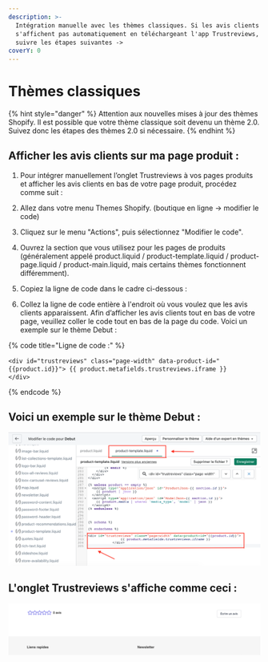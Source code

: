 ```yaml
---
description: >-
  Intégration manuelle avec les thèmes classiques. Si les avis clients ne
  s'affichent pas automatiquement en téléchargeant l'app Trustreviews, veuillez
  suivre les étapes suivantes ->
coverY: 0
---
```


# Thèmes classiques

{% hint style="danger" %}
Attention aux nouvelles mises à jour des thèmes Shopify. Il est possible que votre thème classique soit devenu un thème 2.0. \
Suivez donc les étapes des thèmes 2.0 si nécessaire.
{% endhint %}

## Afficher les avis clients sur ma page produit :

1. Pour intégrer manuellement l’onglet Trustreviews à vos pages produits et afficher les avis clients en bas de votre page produit, procédez comme suit :
2. Allez dans votre menu Themes Shopify. (boutique en ligne -> modifier le code)&#x20;
3. Cliquez sur le menu "Actions", puis sélectionnez "Modifier le code".
4. Ouvrez la section que vous utilisez pour les pages de produits (généralement appelé product.liquid / product-template.liquid / product-page.liquid / product-main.liquid, mais certains thèmes fonctionnent différemment).
5.  Copiez la ligne de code dans le cadre ci-dessous :


6. Collez la ligne de code entière à l'endroit où vous voulez que les avis clients apparaissent. Afin d’afficher les avis clients tout en bas de votre page, veuillez coller le code tout en bas de la page du code. Voici un exemple sur le thème Debut :

{% code title="Ligne de code :" %}
```
<div id="trustreviews" class="page-width" data-product-id="{{product.id}}"> {{ product.metafields.trustreviews.iframe }}
</div>
```
{% endcode %}

## Voici un exemple sur le thème Debut :

![](<../.gitbook/assets/Afficher les avis clients.PNG>)

## L'onglet Trustreviews s'affiche comme ceci :

![](<../.gitbook/assets/trustreviews onglet.png>)
